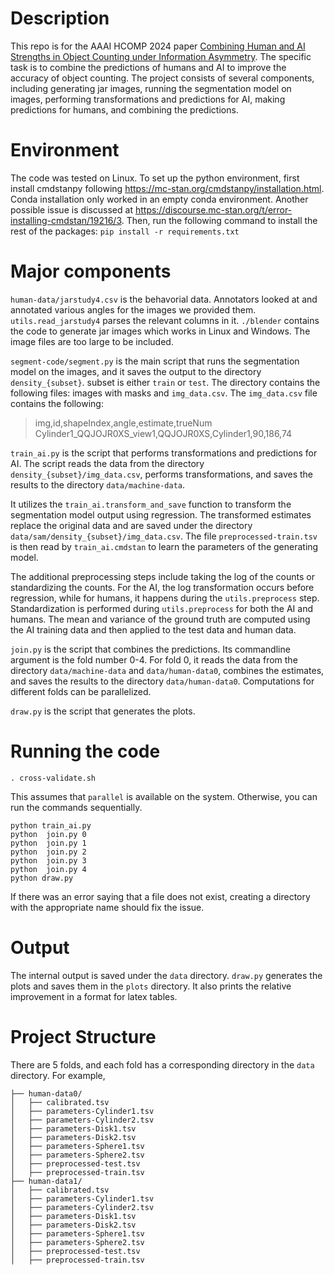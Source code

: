 # Description
This repo is for the AAAI HCOMP 2024 paper [Combining Human and AI Strengths in Object Counting under Information Asymmetry](https://doi.org/10.1609/hcomp.v12i1.31603). The specific task is to combine the predictions of humans and AI to improve the accuracy of object counting.
The project consists of several components, including generating jar images, running the segmentation model on images, performing transformations and predictions for AI, making predictions for humans, and combining the predictions.

# Environment
The code was tested on Linux. To set up the python environment, first install cmdstanpy following https://mc-stan.org/cmdstanpy/installation.html. Conda installation only worked in an empty conda environment. Another possible issue is discussed at https://discourse.mc-stan.org/t/error-installing-cmdstan/19216/3. Then, run the following command to install the rest of the packages:
`pip install -r requirements.txt`

# Major components
`human-data/jarstudy4.csv` is the behavorial data. Annotators looked at and annotated various angles for the images we provided them. `utils.read_jarstudy4` parses the relevant columns in it.
`./blender` contains the code to generate jar images which works in Linux and Windows. The image files are too large to be included.


`segment-code/segment.py` is the main script that runs the segmentation model on the images, and it saves the output to the directory `density_{subset}`. subset is either `train` or `test`. The directory contains the following files: images with masks and `img_data.csv`.
The `img_data.csv` file contains the following:
> img,id,shapeIndex,angle,estimate,trueNum
Cylinder1_QQJOJR0XS_view1,QQJOJR0XS,Cylinder1,90,186,74

`train_ai.py` is the script that performs transformations and predictions for AI. The script reads the data from the directory `density_{subset}/img_data.csv`, performs transformations, and saves the results to the directory `data/machine-data`.

It utilizes the `train_ai.transform_and_save` function to transform the segmentation model output using regression. The transformed estimates replace the original data and are saved under the directory `data/sam/density_{subset}/img_data.csv`.
The file `preprocessed-train.tsv` is then read by `train_ai.cmdstan` to learn the parameters of the generating model.
<!-- The `utils.preprocess` function is responsible for preprocessing the training and test data. It takes the input data from the directory `train_test_dir / f"density_{subset}/img_data{fold}.csv"`, performs the necessary preprocessing steps, and saves the results to the directory `results_dir / f"preprocessed-{subset}.tsv"`. -->

The additional preprocessing steps include taking the log of the counts or standardizing the counts. For the AI, the log transformation occurs before regression, while for humans, it happens during the `utils.preprocess` step. Standardization is performed during `utils.preprocess` for both the AI and humans. The mean and variance of the ground truth are computed using the AI training data and then applied to the test data and human data.

`join.py` is the script that combines the predictions. Its commandline argument is the fold number 0-4. For fold 0, it reads the data from the directory `data/machine-data` and `data/human-data0`, combines the estimates, and saves the results to the directory `data/human-data0`. Computations for different folds can be parallelized.

`draw.py` is the script that generates the plots.

# Running the code
`. cross-validate.sh`

This assumes that `parallel` is available on the system. Otherwise, you can run the commands sequentially. 
```
python train_ai.py 
python  join.py 0
python  join.py 1
python  join.py 2
python  join.py 3
python  join.py 4
python draw.py 
```
If there was an error saying that a file does not exist, creating a directory with the appropriate name should fix the issue. 

# Output
The internal output is saved under the `data` directory. `draw.py` generates the plots and saves them in the `plots` directory. It also prints the relative improvement in a format for latex tables.

# Project Structure
There are 5 folds, and each fold has a corresponding directory in the `data` directory. For example, 
```data/
├── human-data0/
│   ├── calibrated.tsv
│   ├── parameters-Cylinder1.tsv
│   ├── parameters-Cylinder2.tsv
│   ├── parameters-Disk1.tsv
│   ├── parameters-Disk2.tsv
│   ├── parameters-Sphere1.tsv
│   ├── parameters-Sphere2.tsv
│   ├── preprocessed-test.tsv
│   ├── preprocessed-train.tsv
├── human-data1/
│   ├── calibrated.tsv
│   ├── parameters-Cylinder1.tsv
│   ├── parameters-Cylinder2.tsv
│   ├── parameters-Disk1.tsv
│   ├── parameters-Disk2.tsv
│   ├── parameters-Sphere1.tsv
│   ├── parameters-Sphere2.tsv
│   ├── preprocessed-test.tsv
│   ├── preprocessed-train.tsv
```

